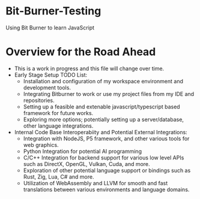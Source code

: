 # Bit-Burner-Testing
Using Bit Burner to learn JavaScript

# Overview for the Road Ahead
  * This is a work in progress and this file will change over time. 
  * Early Stage Setup TODO List: 
    * Installation and configuration of my workspace environment and development tools.
    * Integrating Bitburner to work or use my project files from my IDE and repositories.
    * Setting up a feasible and extenable javascript/typescript based framework for future works.
    * Exploring more options; potentially setting up a server/database, other language integrations.
  * Internal Code Base Interoperabiity and Potential External Integrations:
    * Integration with NodeJS, P5 framework, and other various tools for web graphics. 
    * Python Integration for potential AI programming
    * C/C++ Integration for backend support for various low level APIs such as DirectX, OpenGL, Vulkan, Cuda, and more.
    * Exploration of other potential language support or bindings such as Rust, Zig, Lua, C# and more.
    * Utilization of WebAssembly and LLVM for smooth and fast translations between various environments and language domains.
